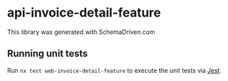 
# api-invoice-detail-feature

This library was generated with SchemaDriven.com

## Running unit tests

Run `nx test web-invoice-detail-feature` to execute the unit tests via [Jest](https://jestjs.io).

